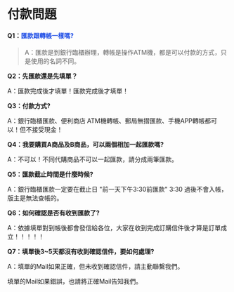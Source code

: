 <link rel="stylesheet" href="lightup.css">

# 付款問題

#### Q1：<font color="#1b4be6">匯款跟轉帳一樣嗎?</font>

> A：匯款是到銀行臨櫃辦理，轉帳是操作ATM機，都是可以付款的方式，只是使用的名詞不同。 

**Q2：先匯款還是先填單？**

A：匯款完成後才填單！匯款完成後才填單！

**Q3：付款方式?**

A：銀行臨櫃匯款、便利商店 ATM機轉帳、郵局無摺匯款、手機APP轉帳都可以！但不接受現金！

**Q4：我要購買A商品及B商品，可以兩個相加一起匯款嗎?**

A：不可以！不同代購商品不可以一起匯款，請分成兩筆匯款。

**Q5：匯款截止時間是什麼時候?**

A：銀行臨櫃匯款一定要在截止日 "前一天下午3:30前匯款" 3:30 過後不會入帳，版主是無法查帳的。

**Q6：如何確認是否有收到匯款了?**

A：依據填單對到帳後都會發信給各位，大家在收到完成訂購信件後才算是訂單成立！！！！！

**Q7：填單後3~5天都沒有收到確認信件，要如何處理?**

A：填單的Mail如果正確，但未收到確認信件，請主動聯繫我們。

填單的Mail如果錯誤，也請將正確Mail告知我們。

